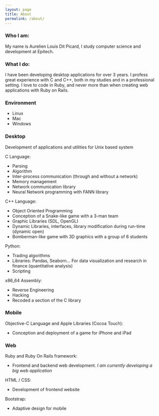 ```yaml
---
layout: page
title: About
permalink: /about/
---
```


### Who I am:
My name is Aurelien Louis Dit Picard, I study computer science and development at Epitech.

### What I do:
I have been developing desktop applications for over 3 years. I profess great experience with C and C++, both in my studies and in a professional setting.
I love to code in Ruby, and never more than when creating web applications with Ruby on Rails.

### Environment
- Linux
- Mac
- Windows

### Desktop
Development of applications and utilities for Unix based system

C Language:

* Parsing
* Algorithm
* Inter-process communication (through and without a network)
* Memory management
* Network communication library
* Neural Network programming with FANN library

C++ Language:

* Object Oriented Programming
* Conception of a Snake-like game with a 3-man team
* Graphic Libraries (SDL, OpenGL)
* Dynamic Libraries, interfaces, library modification during run-time (dynamic open)
* Bomberman-like game with 3D graphics with a group of 6 students

Python:

* Trading algorithms
* Libraries: Pandas, Seaborn... For data visualization and research in finance (quantitative analysis)
* Scripting

x86_64 Assembly:

* Reverse Engineering
* Hacking
* Recoded a section of the C library

### Mobile
Objective-C Language and Apple Libraries (Cocoa Touch):

* Conception and deployment of a game for iPhone and iPad

### Web
Ruby and Ruby On Rails framework:

* Frontend and backend web development. *I am currently developing a big web application*

HTML / CSS:

* Development of frontend website

Bootstrap:

* Adaptive design for mobile
